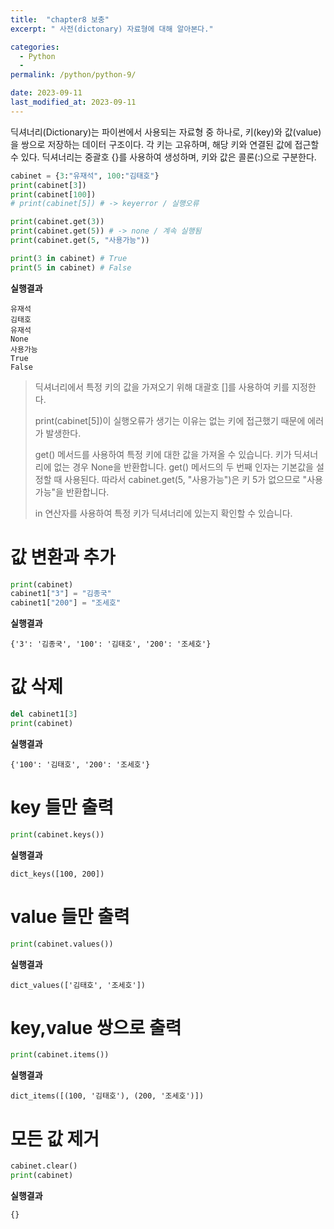 ```yaml
---
title:  "chapter8 보충"
excerpt: " 사전(dictonary) 자료형에 대해 알아본다."

categories:
  - Python
  - 
permalink: /python/python-9/

date: 2023-09-11
last_modified_at: 2023-09-11
---
```


딕셔너리(Dictionary)는 파이썬에서 사용되는 자료형 중 하나로, 키(key)와 값(value)을 쌍으로 저장하는 데이터 구조이다.
각 키는 고유하며, 해당 키와 연결된 값에 접근할 수 있다. 
딕셔너리는 중괄호 {}를 사용하여 생성하며, 키와 값은 콜론(:)으로 구분한다.

```python
cabinet = {3:"유재석", 100:"김태호"}
print(cabinet[3])
print(cabinet[100])
# print(cabinet[5]) # -> keyerror / 실행오류

print(cabinet.get(3))
print(cabinet.get(5)) # -> none / 계속 실행됨
print(cabinet.get(5, "사용가능"))

print(3 in cabinet) # True
print(5 in cabinet) # False
```

**실행결과**
```
유재석
김태호
유재석
None
사용가능
True
False
```
> 딕셔너리에서 특정 키의 값을 가져오기 위해 대괄호 []를 사용하여 키를 지정한다.
>
> print(cabinet[5])이 실행오류가 생기는 이유는 없는 키에 접근했기 때문에 에러가 발생한다.
> 
> get() 메서드를 사용하여 특정 키에 대한 값을 가져올 수 있습니다.
> 키가 딕셔너리에 없는 경우 None을 반환합니다. get() 메서드의 두 번째 인자는 기본값을 설정할 때 사용된다.
>  따라서 cabinet.get(5, "사용가능")은 키 5가 없으므로 "사용가능"을 반환합니다.
>
> in 연산자를 사용하여 특정 키가 딕셔너리에 있는지 확인할 수 있습니다.

# 값 변환과 추가
```python
print(cabinet)
cabinet1["3"] = "김종국"
cabinet1["200"] = "조세호"
```

**실행결과**
```
{'3': '김종국', '100': '김태호', '200': '조세호'}
```

# 값 삭제
```python
del cabinet1[3]
print(cabinet)
```

**실행결과**
```
{'100': '김태호', '200': '조세호'}
```

# key 들만 출력
```python
print(cabinet.keys())
```

**실행결과**
```
dict_keys([100, 200])
```

# value 들만 출력
```python
print(cabinet.values())
```

**실행결과**
```
dict_values(['김태호', '조세호'])
```

# key,value 쌍으로 출력
```python
print(cabinet.items())
```

**실행결과**
```
dict_items([(100, '김태호'), (200, '조세호')])
```

# 모든 값 제거
```python
cabinet.clear()
print(cabinet)
```

**실행결과**
```
{}
```
